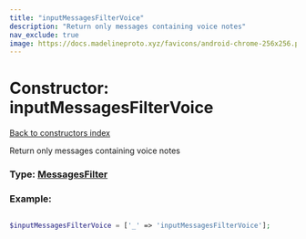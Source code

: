 ```yaml
---
title: "inputMessagesFilterVoice"
description: "Return only messages containing voice notes"
nav_exclude: true
image: https://docs.madelineproto.xyz/favicons/android-chrome-256x256.png
---
```

# Constructor: inputMessagesFilterVoice  
[Back to constructors index](/API_docs/constructors/index.html)



Return only messages containing voice notes




### Type: [MessagesFilter](/API_docs/types/MessagesFilter.html)


### Example:

```php

$inputMessagesFilterVoice = ['_' => 'inputMessagesFilterVoice'];
```  
